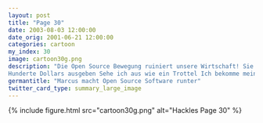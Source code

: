 ```yaml
---
layout: post
title: "Page 30"
date: 2003-08-03 12:00:00
date_orig: 2001-06-21 12:00:00
categories: cartoon
my_index: 30
image: cartoon30g.png
description: "Die Open Source Bewegung ruiniert unsere Wirtschaft! Sie untergräbt seriöse Softwareunternehmen mit ihrer antikapitalistischen Hippy-Philosophie Heißt das du sagst mir dass du eher hunderte Dollars für ein Microsoft Produkt ausgeben würdest als eins zu nutzen, dass besser ist und nichts kostet
Hunderte Dollars ausgeben Sehe ich aus wie ein Trottel Ich bekomme meine ganze Software von WAREZ sites marcus hackles"
germantitle: "Marcus macht Open Source Software runter"
twitter_card_type: summary_large_image
---
```


{% include figure.html src="cartoon30g.png" alt="Hackles Page 30"  %}
